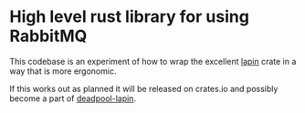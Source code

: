 # High level rust library for using RabbitMQ

This codebase is an experiment of how to wrap the excellent
[lapin](https://crates.io/crates/lapin) crate in a way that is more
ergonomic.

If this works out as planned it will be released on crates.io
and possibly become a part of
[deadpool-lapin](https://crates.io/crates/deadpool-lapin).